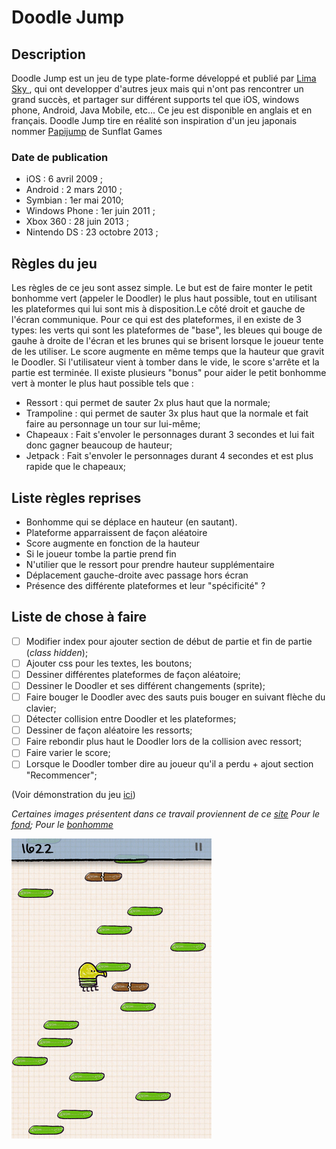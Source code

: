 # Doodle Jump

## Description
Doodle Jump est un jeu de type plate-forme développé et publié par [Lima Sky ](http://www.limasky.com/), qui ont developper d'autres jeux mais qui n'ont pas rencontrer un grand succès, et partager sur différent supports tel que iOS, windows phone, Android, Java Mobile, etc... Ce jeu est disponible en anglais et en français. Doodle Jump tire en réalité son inspiration d'un jeu japonais nommer [Papijump](https://www.youtube.com/watch?v=Fx_vVv6J8gM&ab_channel=Tech%26NostalgiaKingdom) de Sunflat Games

### Date de publication
- iOS : 6 avril 2009 ;
- Android : 2 mars 2010 ;
- Symbian : 1er mai 2010;
- Windows Phone : 1er juin 2011 ;
- Xbox 360 : 28 juin 2013 ;
- Nintendo DS : 23 octobre 2013 ;

## Règles du jeu

Les règles de ce jeu sont assez simple. Le but est de faire monter le petit bonhomme vert (appeler le Doodler) le plus haut possible, tout en utilisant les plateformes qui lui sont mis à disposition.Le côté droit et gauche de l'écran communique. Pour ce qui est des plateformes, il en existe de 3 types: les verts qui sont les plateformes de "base", les bleues qui bouge de gauhe à droite de l'écran et les brunes qui se brisent lorsque le joueur tente de les utiliser.  Le score augmente en même temps que la hauteur que gravit le Doodler. Si l'utilisateur vient à tomber dans le vide, le score s'arrête et la partie est terminée. Il existe plusieurs "bonus" pour aider le petit bonhomme vert à monter le plus haut possible tels que :  
- Ressort : qui permet de sauter 2x plus haut que la normale;
- Trampoline : qui permet de sauter 3x plus haut que la normale et fait faire au personnage un tour sur lui-même;
- Chapeaux : Fait s'envoler le personnages durant 3 secondes et lui fait donc gagner beaucoup de hauteur;
- Jetpack : Fait s'envoler le personnages durant 4 secondes et est plus rapide que le chapeaux;


## Liste règles reprises

- Bonhomme qui se déplace en hauteur (en sautant).
- Plateforme apparraissent de façon aléatoire
- Score augmente en fonction de la hauteur
- Si le joueur tombe la partie prend fin
- N'utilier que le ressort pour prendre hauteur supplémentaire
- Déplacement gauche-droite avec passage hors écran
- Présence des différente plateformes et leur "spécificité" ?
 

## Liste de chose à faire

- [ ] Modifier index pour ajouter section de début de partie et fin de partie (_class hidden_);
- [ ] Ajouter css pour les textes, les boutons;
- [ ] Dessiner différentes plateformes de façon aléatoire;
- [ ] Dessiner le Doodler et ses différent changements (sprite);
- [ ] Faire bouger le Doodler avec des sauts puis bouger en suivant flèche du clavier;
- [ ] Détecter collision entre Doodler et les plateformes;
- [ ] Dessiner de façon aléatoire les ressorts;
- [ ] Faire rebondir plus haut le Doodler lors de la collision avec ressort;
- [ ] Faire varier le score;
- [ ] Lorsque le Doodler tomber dire au joueur qu'il a perdu + ajout section "Recommencer";

(Voir démonstration du jeu [ici](https://www.youtube.com/watch?v=wjofzwaC_Oo&t=958s&ab_channel=grivrus347))

 _Certaines images présentent dans ce travail proviennent de ce [site](https://imgur.com/)
Pour le [fond](https://i.imgur.com/Y0BMP.png);
Pour le [bonhomme](https://i.imgur.com/2WEhF.png)_

![Image du jeu](./doodlejump2.png)



